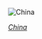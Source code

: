 
![China](https://www.gstatic.com/prettyearth/assets/full/1342.jpg)

*[China](https://www.google.com/maps/@29.022111,97.530852,9z/data=!3m1!1e3)*
